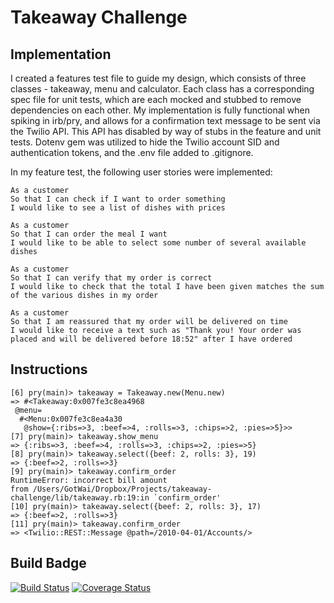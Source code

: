 Takeaway Challenge
==================

Implementation
--------

I created a features test file to guide my design, which consists of three classes - takeaway, menu and calculator. Each class has a corresponding spec file for unit tests, which are each mocked and stubbed to remove dependencies on each other. My implementation is fully functional when spiking in irb/pry, and allows for a confirmation text message to be sent via the Twilio API. This API has disabled by way of stubs in the feature and unit tests. Dotenv gem was utilized to hide the Twilio account SID and authentication tokens, and the .env file added to .gitignore.

In my feature test, the following user stories were implemented:

```
As a customer
So that I can check if I want to order something
I would like to see a list of dishes with prices

As a customer
So that I can order the meal I want
I would like to be able to select some number of several available dishes

As a customer
So that I can verify that my order is correct
I would like to check that the total I have been given matches the sum of the various dishes in my order

As a customer
So that I am reassured that my order will be delivered on time
I would like to receive a text such as "Thank you! Your order was placed and will be delivered before 18:52" after I have ordered
```

Instructions
-------

```
[6] pry(main)> takeaway = Takeaway.new(Menu.new)
=> #<Takeaway:0x007fe3c8ea4968
 @menu=
  #<Menu:0x007fe3c8ea4a30
   @show={:ribs=>3, :beef=>4, :rolls=>3, :chips=>2, :pies=>5}>>
[7] pry(main)> takeaway.show_menu
=> {:ribs=>3, :beef=>4, :rolls=>3, :chips=>2, :pies=>5}
[8] pry(main)> takeaway.select({beef: 2, rolls: 3}, 19)
=> {:beef=>2, :rolls=>3}
[9] pry(main)> takeaway.confirm_order
RuntimeError: incorrect bill amount
from /Users/GotWai/Dropbox/Projects/takeaway-challenge/lib/takeaway.rb:19:in `confirm_order'
[10] pry(main)> takeaway.select({beef: 2, rolls: 3}, 17)
=> {:beef=>2, :rolls=>3}
[11] pry(main)> takeaway.confirm_order
=> <Twilio::REST::Message @path=/2010-04-01/Accounts/>
```

Build Badge
------------------

[![Build Status](https://travis-ci.org/ggwc82/takeaway-challenge.svg?branch=master)](https://travis-ci.org/ggwc82/takeaway-challenge)
[![Coverage Status](https://coveralls.io/repos/github/ggwc82/takeaway-challenge/badge.svg?branch=master)](https://coveralls.io/github/ggwc82/takeaway-challenge?branch=master)
